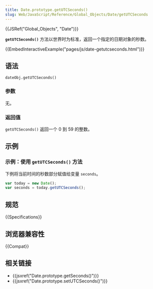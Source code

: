 ```yaml
---
title: Date.prototype.getUTCSeconds()
slug: Web/JavaScript/Reference/Global_Objects/Date/getUTCSeconds
---
```


{{JSRef("Global_Objects", "Date")}}

**`getUTCSeconds()`** 方法以世界时为标准，返回一个指定的日期对象的秒数。

{{EmbedInteractiveExample("pages/js/date-getutcseconds.html")}}

## 语法

```plain
dateObj.getUTCSeconds()
```

### 参数

无。

### 返回值

`getUTCSeconds()` 返回一个 0 到 59 的整数。

## 示例

### 示例：使用 `getUTCSeconds()` 方法

下例将当前时间的秒数部分赋值给变量 `seconds`。

```js
var today = new Date();
var seconds = today.getUTCSeconds();
```

## 规范

{{Specifications}}

## 浏览器兼容性

{{Compat}}

## 相关链接

- {{jsxref("Date.prototype.getSeconds()")}}
- {{jsxref("Date.prototype.setUTCSeconds()")}}
